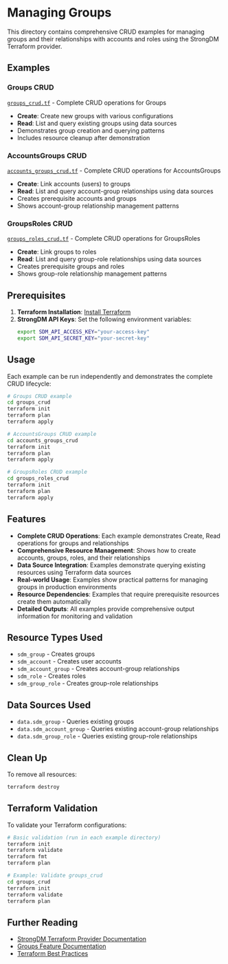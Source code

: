 # Managing Groups

This directory contains comprehensive CRUD examples for managing groups and their relationships with accounts and roles using the StrongDM Terraform provider.

## Examples

### Groups CRUD
[`groups_crud.tf`](./groups_crud.tf) - Complete CRUD operations for Groups
- **Create**: Create new groups with various configurations
- **Read**: List and query existing groups using data sources
- Demonstrates group creation and querying patterns
- Includes resource cleanup after demonstration

### AccountsGroups CRUD
[`accounts_groups_crud.tf`](./accounts_groups_crud.tf) - Complete CRUD operations for AccountsGroups
- **Create**: Link accounts (users) to groups
- **Read**: List and query account-group relationships using data sources
- Creates prerequisite accounts and groups
- Shows account-group relationship management patterns

### GroupsRoles CRUD
[`groups_roles_crud.tf`](./groups_roles_crud.tf) - Complete CRUD operations for GroupsRoles
- **Create**: Link groups to roles
- **Read**: List and query group-role relationships using data sources
- Creates prerequisite groups and roles
- Shows group-role relationship management patterns

## Prerequisites

1. **Terraform Installation**: [Install Terraform](https://www.terraform.io/downloads.html)
2. **StrongDM API Keys**: Set the following environment variables:
   ```bash
   export SDM_API_ACCESS_KEY="your-access-key"
   export SDM_API_SECRET_KEY="your-secret-key"
   ```

## Usage

Each example can be run independently and demonstrates the complete CRUD lifecycle:

```bash
# Groups CRUD example
cd groups_crud
terraform init
terraform plan
terraform apply

# AccountsGroups CRUD example
cd accounts_groups_crud
terraform init
terraform plan
terraform apply

# GroupsRoles CRUD example
cd groups_roles_crud
terraform init
terraform plan
terraform apply
```

## Features

- **Complete CRUD Operations**: Each example demonstrates Create, Read operations for groups and relationships
- **Comprehensive Resource Management**: Shows how to create accounts, groups, roles, and their relationships
- **Data Source Integration**: Examples demonstrate querying existing resources using Terraform data sources
- **Real-world Usage**: Examples show practical patterns for managing groups in production environments
- **Resource Dependencies**: Examples that require prerequisite resources create them automatically
- **Detailed Outputs**: All examples provide comprehensive output information for monitoring and validation

## Resource Types Used

- `sdm_group` - Creates groups
- `sdm_account` - Creates user accounts
- `sdm_account_group` - Creates account-group relationships
- `sdm_role` - Creates roles
- `sdm_group_role` - Creates group-role relationships

## Data Sources Used

- `data.sdm_group` - Queries existing groups
- `data.sdm_account_group` - Queries existing account-group relationships
- `data.sdm_group_role` - Queries existing group-role relationships

## Clean Up

To remove all resources:
```bash
terraform destroy
```

## Terraform Validation

To validate your Terraform configurations:

```bash
# Basic validation (run in each example directory)
terraform init
terraform validate
terraform fmt
terraform plan

# Example: Validate groups_crud
cd groups_crud
terraform init
terraform validate
terraform plan
```

## Further Reading

- [StrongDM Terraform Provider Documentation](https://registry.terraform.io/providers/strongdm/sdm/latest/docs)
- [Groups Feature Documentation](https://www.strongdm.com/docs)
- [Terraform Best Practices](https://www.terraform.io/docs/cloud/guides/recommended-practices/index.html)